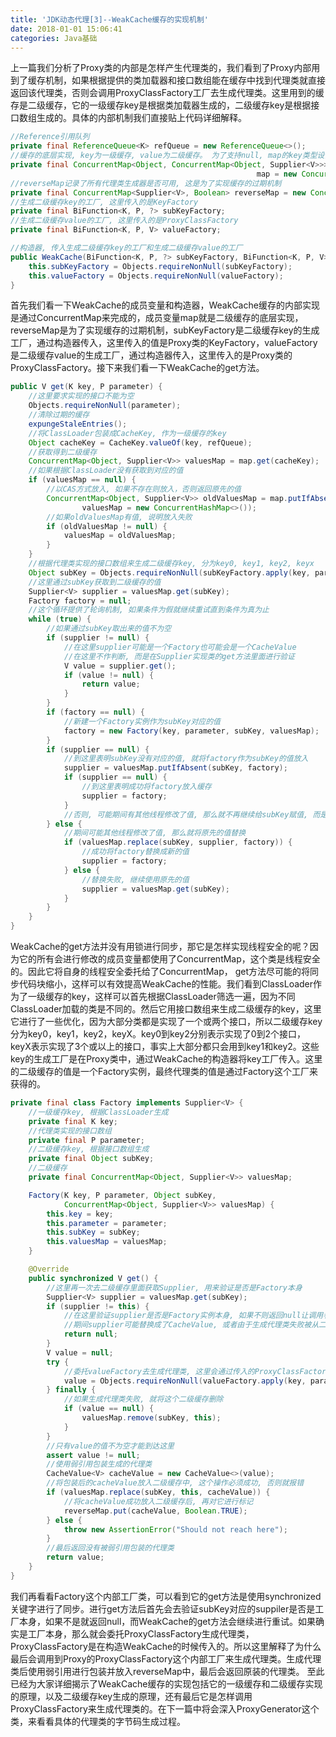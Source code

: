 ```yaml
---
title: 'JDK动态代理[3]--WeakCache缓存的实现机制'
date: 2018-01-01 15:06:41
categories: Java基础
---
```

上一篇我们分析了Proxy类的内部是怎样产生代理类的，我们看到了Proxy内部用到了缓存机制，如果根据提供的类加载器和接口数组能在缓存中找到代理类就直接返回该代理类，否则会调用ProxyClassFactory工厂去生成代理类。这里用到的缓存是二级缓存，它的一级缓存key是根据类加载器生成的，二级缓存key是根据接口数组生成的。具体的内部机制我们直接贴上代码详细解释。<!-- more -->
```java
//Reference引用队列
private final ReferenceQueue<K> refQueue = new ReferenceQueue<>();
//缓存的底层实现, key为一级缓存, value为二级缓存。 为了支持null, map的key类型设置为Object
private final ConcurrentMap<Object, ConcurrentMap<Object, Supplier<V>>> 
                                                       map = new ConcurrentHashMap<>();
//reverseMap记录了所有代理类生成器是否可用, 这是为了实现缓存的过期机制
private final ConcurrentMap<Supplier<V>, Boolean> reverseMap = new ConcurrentHashMap<>();
//生成二级缓存key的工厂, 这里传入的是KeyFactory
private final BiFunction<K, P, ?> subKeyFactory;
//生成二级缓存value的工厂, 这里传入的是ProxyClassFactory
private final BiFunction<K, P, V> valueFactory;

//构造器, 传入生成二级缓存key的工厂和生成二级缓存value的工厂
public WeakCache(BiFunction<K, P, ?> subKeyFactory, BiFunction<K, P, V> valueFactory) {
    this.subKeyFactory = Objects.requireNonNull(subKeyFactory);
    this.valueFactory = Objects.requireNonNull(valueFactory);
}
```
首先我们看一下WeakCache的成员变量和构造器，WeakCache缓存的内部实现是通过ConcurrentMap来完成的，成员变量map就是二级缓存的底层实现，reverseMap是为了实现缓存的过期机制，subKeyFactory是二级缓存key的生成工厂，通过构造器传入，这里传入的值是Proxy类的KeyFactory，valueFactory是二级缓存value的生成工厂，通过构造器传入，这里传入的是Proxy类的ProxyClassFactory。接下来我们看一下WeakCache的get方法。
```java
public V get(K key, P parameter) {
    //这里要求实现的接口不能为空
    Objects.requireNonNull(parameter);
    //清除过期的缓存
    expungeStaleEntries();
    //将ClassLoader包装成CacheKey, 作为一级缓存的key
    Object cacheKey = CacheKey.valueOf(key, refQueue);
    //获取得到二级缓存
    ConcurrentMap<Object, Supplier<V>> valuesMap = map.get(cacheKey);
    //如果根据ClassLoader没有获取到对应的值
    if (valuesMap == null) {
        //以CAS方式放入, 如果不存在则放入，否则返回原先的值
        ConcurrentMap<Object, Supplier<V>> oldValuesMap = map.putIfAbsent(cacheKey, 
                valuesMap = new ConcurrentHashMap<>());
        //如果oldValuesMap有值, 说明放入失败
        if (oldValuesMap != null) {
            valuesMap = oldValuesMap;
        }
    }
    //根据代理类实现的接口数组来生成二级缓存key, 分为key0, key1, key2, keyx
    Object subKey = Objects.requireNonNull(subKeyFactory.apply(key, parameter));
    //这里通过subKey获取到二级缓存的值
    Supplier<V> supplier = valuesMap.get(subKey);
    Factory factory = null;
    //这个循环提供了轮询机制, 如果条件为假就继续重试直到条件为真为止
    while (true) {
        //如果通过subKey取出来的值不为空
        if (supplier != null) {
            //在这里supplier可能是一个Factory也可能会是一个CacheValue
            //在这里不作判断, 而是在Supplier实现类的get方法里面进行验证
            V value = supplier.get();
            if (value != null) {
                return value;
            }
        }
        if (factory == null) {
            //新建一个Factory实例作为subKey对应的值
            factory = new Factory(key, parameter, subKey, valuesMap);
        }
        if (supplier == null) {
            //到这里表明subKey没有对应的值, 就将factory作为subKey的值放入
            supplier = valuesMap.putIfAbsent(subKey, factory);
            if (supplier == null) {
                //到这里表明成功将factory放入缓存
                supplier = factory;
            }
            //否则, 可能期间有其他线程修改了值, 那么就不再继续给subKey赋值, 而是取出来直接用
        } else {
            //期间可能其他线程修改了值, 那么就将原先的值替换
            if (valuesMap.replace(subKey, supplier, factory)) {
                //成功将factory替换成新的值
                supplier = factory;
            } else {
                //替换失败, 继续使用原先的值
                supplier = valuesMap.get(subKey);
            }
        }
    }
}
```
WeakCache的get方法并没有用锁进行同步，那它是怎样实现线程安全的呢？因为它的所有会进行修改的成员变量都使用了ConcurrentMap，这个类是线程安全的。因此它将自身的线程安全委托给了ConcurrentMap， get方法尽可能的将同步代码块缩小，这样可以有效提高WeakCache的性能。我们看到ClassLoader作为了一级缓存的key，这样可以首先根据ClassLoader筛选一遍，因为不同ClassLoader加载的类是不同的。然后它用接口数组来生成二级缓存的key，这里它进行了一些优化，因为大部分类都是实现了一个或两个接口，所以二级缓存key分为key0，key1，key2，keyX。key0到key2分别表示实现了0到2个接口，keyX表示实现了3个或以上的接口，事实上大部分都只会用到key1和key2。这些key的生成工厂是在Proxy类中，通过WeakCache的构造器将key工厂传入。这里的二级缓存的值是一个Factory实例，最终代理类的值是通过Factory这个工厂来获得的。
```java
private final class Factory implements Supplier<V> {
    //一级缓存key, 根据ClassLoader生成
    private final K key;
    //代理类实现的接口数组
    private final P parameter;
    //二级缓存key, 根据接口数组生成
    private final Object subKey;
    //二级缓存
    private final ConcurrentMap<Object, Supplier<V>> valuesMap;

    Factory(K key, P parameter, Object subKey,
            ConcurrentMap<Object, Supplier<V>> valuesMap) {
        this.key = key;
        this.parameter = parameter;
        this.subKey = subKey;
        this.valuesMap = valuesMap;
    }

    @Override
    public synchronized V get() {
        //这里再一次去二级缓存里面获取Supplier, 用来验证是否是Factory本身
        Supplier<V> supplier = valuesMap.get(subKey);
        if (supplier != this) {
            //在这里验证supplier是否是Factory实例本身, 如果不则返回null让调用者继续轮询重试
            //期间supplier可能替换成了CacheValue, 或者由于生成代理类失败被从二级缓存中移除了
            return null;
        }
        V value = null;
        try {
            //委托valueFactory去生成代理类, 这里会通过传入的ProxyClassFactory去生成代理类
            value = Objects.requireNonNull(valueFactory.apply(key, parameter));
        } finally {
            //如果生成代理类失败, 就将这个二级缓存删除
            if (value == null) {
                valuesMap.remove(subKey, this);
            }
        }
        //只有value的值不为空才能到达这里
        assert value != null;
        //使用弱引用包装生成的代理类
        CacheValue<V> cacheValue = new CacheValue<>(value);
        //将包装后的cacheValue放入二级缓存中, 这个操作必须成功, 否则就报错
        if (valuesMap.replace(subKey, this, cacheValue)) {
            //将cacheValue成功放入二级缓存后, 再对它进行标记
            reverseMap.put(cacheValue, Boolean.TRUE);
        } else {
            throw new AssertionError("Should not reach here");
        }
        //最后返回没有被弱引用包装的代理类
        return value;
    }
}
```
我们再看看Factory这个内部工厂类，可以看到它的get方法是使用synchronized关键字进行了同步。进行get方法后首先会去验证subKey对应的suppiler是否是工厂本身，如果不是就返回null，而WeakCache的get方法会继续进行重试。如果确实是工厂本身，那么就会委托ProxyClassFactory生成代理类，ProxyClassFactory是在构造WeakCache的时候传入的。所以这里解释了为什么最后会调用到Proxy的ProxyClassFactory这个内部工厂来生成代理类。生成代理类后使用弱引用进行包装并放入reverseMap中，最后会返回原装的代理类。
至此已经为大家详细揭示了WeakCache缓存的实现包括它的一级缓存和二级缓存实现的原理，以及二级缓存key生成的原理，还有最后它是怎样调用ProxyClassFactory来生成代理类的。在下一篇中将会深入ProxyGenerator这个类，来看看具体的代理类的字节码生成过程。
